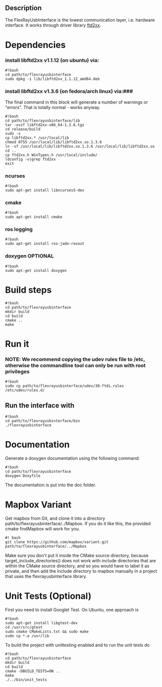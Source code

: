 ## Description ##
The FlexRayUsbInterface is the lowest communication layer, i.e. hardware interface.
It works through driver library [ftd2xx](http://www.ftdichip.com/Drivers/D2XX.htm).

# Dependencies #
### install libftd2xx v1.1.12 (on ubuntu) via: ###
```
#!bash
cd path/to/flexrayusbinterface
sudo dpkg -i lib/libftd2xx_1.1.12_amd64.deb
```
### install libftd2xx v1.3.6 (on fedora/arch linux) via:###
The final command in this block will generate a number of warnings or "errors". That is totally normal - works anyway.
```
#!bash
cd path/to/flexrayusbinterface/lib
tar -xvzf libftd2xx-x86_64-1.3.6.tgz 
cd release/build
sudo -s
cp libftd2xx.* /usr/local/lib
chmod 0755 /usr/local/lib/libftd2xx.so.1.3.6
ln -sf /usr/local/lib/libftd2xx.so.1.3.6 /usr/local/lib/libftd2xx.so
cd ..
cp ftd2xx.h WinTypes.h /usr/local/include/
ldconfig -v|grep ftd2xx
exit
```
### ncurses ###
```
#!bash
sudo apt-get install libncurses5-dev 
```
### cmake ###
```
#!bash
sudo apt-get install cmake
```
### ros logging ###
```
#!bash
sudo apt-get install ros-jade-rosout
```
### doxygen OPTIONAL ###
```
#!bash
sudo apt-get install doxygen
```
# Build steps #

```
#!bash
cd path/to/flexrayusbinterface
mkdir build
cd build
cmake ..
make
```

# Run it #
### NOTE: We recommend copying the udev rules file to /etc, otherwise the commandline tool can only be run with root privileges ###
```
#!bash
sudo cp path/to/flexrayusbinterface/udev/30-ftdi.rules /etc/udev/rules.d/
```
## Run the interface with ##
```
#!bash
cd path/to/flexrayusbinterface/bin
./flexrayusbinterface

```
# Documentation #
Generate a doxygen documentation using the following command:
```
#!bash
cd path/to/flexrayusbinterface
doxygen Doxyfile
```
The documentation is put into the doc folder.

# Mapbox Variant #
Get mapbox from Git, and clone it into a directory path/to/flexrayusbinterface/../Mapbox. If you do it like this, the
provided cmake findMapbox will work for you. 
```
#! bash
git clone https://github.com/mapbox/variant.git path/to/flexrayusbinterface/../Mapbox
```
Make sure you don't put it inside the CMake source directory, because target_include_directories()
does not work with include directories that are within the CMake source directory, and so you would have to label it as
private, and then add the include directory to mapbox manually in a project that uses the flexrayusbinterface library. 


# Unit Tests (Optional) #
First you need to install Googlet Test. On Ubuntu, one approach is 
```
#!bash
sudo apt-get install libgtest-dev
cd /usr/src/gtest
sudo cmake CMakeLists.txt && sudo make
sudo cp *.a /usr/lib
```

To build the project with unittesting enabled and to run the unit tests do
```
#!bash
cd path/to/flexrayusbinterface
mkdir build
cd build
cmake -DBUILD_TESTS=ON ..
make
./../bin/unit_tests
```
